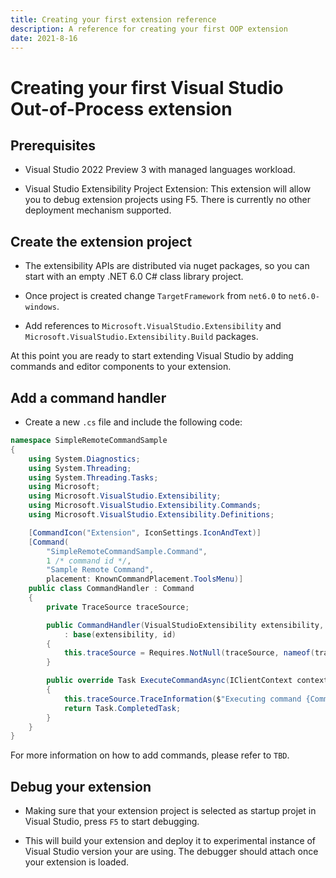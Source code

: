 ```yaml
---
title: Creating your first extension reference
description: A reference for creating your first OOP extension
date: 2021-8-16
---
```


# Creating your first Visual Studio Out-of-Process extension

## Prerequisites

* Visual Studio 2022 Preview 3 with managed languages workload.

* Visual Studio Extensibility Project Extension: This extension will allow you to debug extension projects using F5. There is currently no other deployment mechanism supported.

## Create the extension project

* The extensibility APIs are distributed via nuget packages, so you can start with an empty .NET 6.0 C# class library project.

* Once project is created change `TargetFramework` from `net6.0` to `net6.0-windows`.

* Add references to `Microsoft.VisualStudio.Extensibility` and `Microsoft.VisualStudio.Extensibility.Build` packages.

At this point you are ready to start extending Visual Studio by adding commands and editor components to your extension.

## Add a command handler

* Create a new `.cs` file and include the following code:

```csharp
namespace SimpleRemoteCommandSample
{
	using System.Diagnostics;
	using System.Threading;
	using System.Threading.Tasks;
	using Microsoft;
	using Microsoft.VisualStudio.Extensibility;
	using Microsoft.VisualStudio.Extensibility.Commands;
	using Microsoft.VisualStudio.Extensibility.Definitions;

	[CommandIcon("Extension", IconSettings.IconAndText)]
	[Command(
        "SimpleRemoteCommandSample.Command", 
        1 /* command id */, 
        "Sample Remote Command", 
        placement: KnownCommandPlacement.ToolsMenu)]
	public class CommandHandler : Command
	{
		private TraceSource traceSource;

		public CommandHandler(VisualStudioExtensibility extensibility, TraceSource traceSource, ushort id)
			: base(extensibility, id)
		{
			this.traceSource = Requires.NotNull(traceSource, nameof(traceSource));
		}

		public override Task ExecuteCommandAsync(IClientContext context, CancellationToken cancellationToken)
		{
			this.traceSource.TraceInformation($"Executing command {CommandName}");
			return Task.CompletedTask;
		}
	}
}
```

For more information on how to add commands, please refer to `TBD`.

## Debug your extension

* Making sure that your extension project is selected as startup projet in Visual Studio, press `F5` to start debugging.

* This will build your extension and deploy it to experimental instance of Visual Studio version your are using. The debugger should attach once your extension is loaded.